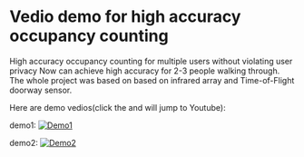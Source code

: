 # Vedio demo for high accuracy occupancy counting
High accuracy occupancy counting for multiple users without violating user privacy
Now can achieve high accuracy for 2-3 people walking through.
The whole project was based on based on infrared array and Time-of-Flight doorway sensor. 

Here are demo vedios(click the and will jump to Youtube):

demo1:
[![Demo1](https://img.youtube.com/vi/4UBx1vc5U_A/0.jpg)](https://www.youtube.com/watch?v=4UBx1vc5U_A)


demo2:
[![Demo2](https://img.youtube.com/vi/xxzLaJQgXRM/0.jpg)](https://www.youtube.com/watch?v=xxzLaJQgXRM)




